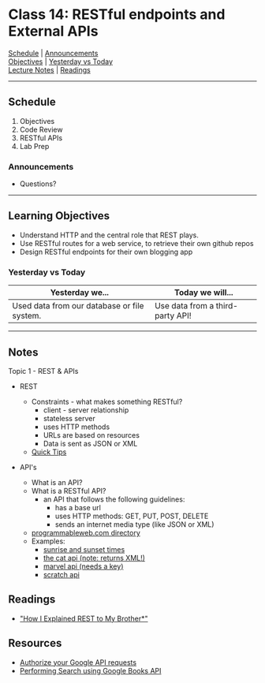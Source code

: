 # Class 14: RESTful endpoints and External APIs

[Schedule](#schedule) | [Announcements](#announcements) </br>
[Objectives](#learning-objectives) | [Yesterday vs Today](#yesterday-vs-today) </br>
[Lecture Notes](#notes) | [Readings](#readings)


<hr></hr>

## Schedule
1. Objectives
1. Code Review
1. RESTful APIs
1. Lab Prep

### Announcements
* Questions?

<hr></hr>

## Learning Objectives
* Understand HTTP and the central role that REST plays.
* Use RESTful routes for a web service, to retrieve their own github repos
* Design RESTful endpoints for their own blogging app


### Yesterday vs Today
| Yesterday we... | Today we will... |
| --------------- | ---------------- |
| Used data from our database or file system. | Use data from a third-party API! |

<hr></hr>

## Notes

Topic 1 - REST & APIs

* REST
    * Constraints - what makes something RESTful?
        * client - server relationship
        * stateless server
        * uses HTTP methods
        * URLs are based on resources
        * Data is sent as JSON or XML
    * [Quick Tips](http://www.restapitutorial.com/lessons/restquicktips.html)
        
* API's
    * What is an API?
    * What is a RESTful API?
        * an API that follows the following guidelines:
            * has a base url
            * uses HTTP methods: GET, PUT, POST, DELETE 
            * sends an internet media type (like JSON or XML)
    * [programmableweb.com directory](https://www.programmableweb.com/category/all/apis)
    * Examples:
        * [sunrise and sunset times](https://sunrise-sunset.org/api)
        * [the cat api (note: returns XML!)](http://thecatapi.com/)
        * [marvel api (needs a key)](http://developer.marvel.com/docs)
        * [scratch api](https://wiki.scratch.mit.edu/wiki/Scratch_API_(2.0)#GET_.2Fusers.2F.3Cusername.3E)

## Readings
- ["How I Explained REST to My Brother*"](https://gist.github.com/brookr/5977550)

## Resources
- [Authorize your Google API requests](https://developers.google.com/books/docs/v1/using#auth)
- [Performing Search using Google Books API](https://developers.google.com/books/docs/v1/using#PerformingSearch)
